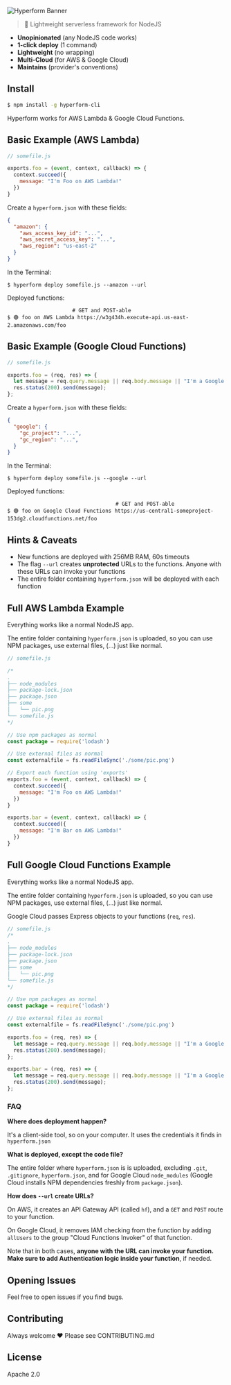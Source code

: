 

![Hyperform Banner](https://github.com/qngapparat/hyperform/blob/master/hyperform-banner.png)


> 🧪 Lightweight serverless framework for NodeJS

* **Unopinionated** (any NodeJS code works)
* **1-click deploy** (1 command)
* **Lightweight** (no wrapping)
* **Multi-Cloud** (for AWS & Google Cloud)
* **Maintains** (provider's conventions)

## Install

```sh
$ npm install -g hyperform-cli
```

Hyperform works for AWS Lambda & Google Cloud Functions.

## Basic Example (AWS Lambda)


```js
// somefile.js

exports.foo = (event, context, callback) => {
  context.succeed({
    message: "I'm Foo on AWS Lambda!"
  })
}
```

Create a `hyperform.json` with these fields:

```json 
{
  "amazon": {
    "aws_access_key_id": "...",
    "aws_secret_access_key": "...",
    "aws_region": "us-east-2"
  }
}
```

In the Terminal:

``` 
$ hyperform deploy somefile.js --amazon --url
```

Deployed functions: 

``` 
                     # GET and POST-able
$ 🟢 foo on AWS Lambda https://w3g434h.execute-api.us-east-2.amazonaws.com/foo
```




## Basic Example (Google Cloud Functions)


```js
// somefile.js

exports.foo = (req, res) => {
  let message = req.query.message || req.body.message || "I'm a Google Cloud Function, Foo";
  res.status(200).send(message);
};
```

Create a `hyperform.json` with these fields:

```json 
{
  "google": {
    "gc_project": "...",
    "gc_region": "...",
  }
}
```

In the Terminal:

``` 
$ hyperform deploy somefile.js --google --url
```

Deployed functions: 

``` 
                                   # GET and POST-able
$ 🟢 foo on Google Cloud Functions https://us-central1-someproject-153dg2.cloudfunctions.net/foo 
```

## Hints & Caveats

* New functions are deployed with 256MB RAM, 60s timeouts 
* The flag `--url` creates **unprotected** URLs to the functions. Anyone with these URLs can invoke your functions
* The entire folder containing `hyperform.json` will be deployed with each function



## Full AWS Lambda Example

Everything works like a normal NodeJS app. 

The entire folder containing `hyperform.json` is uploaded, so you can use NPM packages, use external files, (...) just like normal.



```js
// somefile.js

/* 
.
├── node_modules
├── package-lock.json
├── package.json
├── some
│   └── pic.png
└── somefile.js
*/ 

// Use npm packages as normal
const package = require('lodash')

// Use external files as normal 
const externalfile = fs.readFileSync('./some/pic.png')

// Export each function using 'exports'
exports.foo = (event, context, callback) => {
  context.succeed({
    message: "I'm Foo on AWS Lambda!"
  })
}

exports.bar = (event, context, callback) => {
  context.succeed({
    message: "I'm Bar on AWS Lambda!"
  })
}
```


## Full Google Cloud Functions Example 

Everything works like a normal NodeJS app. 

The entire folder containing `hyperform.json` is uploaded, so you can use NPM packages, use external files, (...) just like normal.

Google Cloud passes Express objects to your functions (`req`, `res`). 



```js
// somefile.js
/* 
.
├── node_modules
├── package-lock.json
├── package.json
├── some
│   └── pic.png
└── somefile.js
*/ 

// Use npm packages as normal
const package = require('lodash')

// Use external files as normal 
const externalfile = fs.readFileSync('./some/pic.png')

exports.foo = (req, res) => {
  let message = req.query.message || req.body.message || "I'm a Google Cloud Function, Foo";
  res.status(200).send(message);
};

exports.bar = (req, res) => {
  let message = req.query.message || req.body.message || "I'm a Google Cloud Function, Bar";
  res.status(200).send(message);
};
```



### FAQ

**Where does deployment happen?**

It's a client-side tool, so on your computer. It uses the credentials it finds in `hyperform.json`


**What is deployed, except the code file?**

The entire folder where `hyperform.json` is is uploaded, excluding `.git`, `.gitignore`, `hyperform.json`, and for Google Cloud `node_modules` (Google Cloud installs NPM dependencies freshly from `package.json`).


**How does `--url` create URLs?**

On AWS, it creates an API Gateway API (called `hf`), and a `GET` and `POST` route to your function. 

On Google Cloud, it removes IAM checking from the function by adding `allUsers` to the group "Cloud Functions Invoker" of that function.

Note that in both cases, **anyone with the URL can invoke your function. Make sure to add Authentication logic inside your function**, if needed. 



## Opening Issues

Feel free to open issues if you find bugs.

## Contributing

Always welcome ❤️ Please see CONTRIBUTING.md

## License

Apache 2.0
